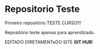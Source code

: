 # Repositorio Teste
 Primeiro repositório TESTE CURSO!!!

 Repositório teste apenas para aprendizado.


EDITADO DIRETAMENTeDO SITE **GIT HUB**!
 
